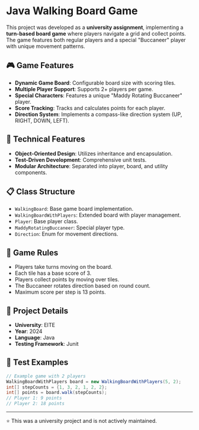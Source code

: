 # Java Walking Board Game

This project was developed as a **university assignment**, implementing a **turn-based board game** where players navigate a grid and collect points. The game features both regular players and a special "Buccaneer" player with unique movement patterns.

## 🎮 Game Features
- **Dynamic Game Board**: Configurable board size with scoring tiles.
- **Multiple Player Support**: Supports 2+ players per game.
- **Special Characters**: Features a unique "Maddy Rotating Buccaneer" player.
- **Score Tracking**: Tracks and calculates points for each player.
- **Direction System**: Implements a compass-like direction system (UP, RIGHT, DOWN, LEFT).

## 🔧 Technical Features
- **Object-Oriented Design**: Utilizes inheritance and encapsulation.
- **Test-Driven Development**: Comprehensive unit tests.
- **Modular Architecture**: Separated into player, board, and utility components.

## 📋 Class Structure
- `WalkingBoard`: Base game board implementation.
- `WalkingBoardWithPlayers`: Extended board with player management.
- `Player`: Base player class.
- `MaddyRotatingBuccaneer`: Special player type.
- `Direction`: Enum for movement directions.

## 🎲 Game Rules
- Players take turns moving on the board.
- Each tile has a base score of 3.
- Players collect points by moving over tiles.
- The Buccaneer rotates direction based on round count.
- Maximum score per step is 13 points.

## 📅 Project Details
- **University**: EITE
- **Year**: 2024
- **Language**: Java
- **Testing Framework**: Junit

## 🧪 Test Examples

```java
// Example game with 2 players
WalkingBoardWithPlayers board = new WalkingBoardWithPlayers(5, 2);
int[] stepCounts = {1, 3, 2, 1, 2, 2};
int[] points = board.walk(stepCounts);
// Player 1: 9 points
// Player 2: 18 points
```
---
⭐ This was a university project and is not actively maintained.
